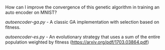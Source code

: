 
How can I improve the convergence of this genetic algorithm in training an auto encoder on MNIST?

*autoencoder-ga.py* - A classic GA implementation with selection based on fitness.

*autoencoder-es.py* - An evolutionary strategy that uses a sum of the entire population weighted by fitness (https://arxiv.org/pdf/1703.03864.pdf)



